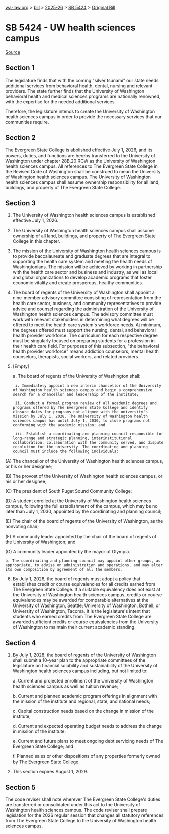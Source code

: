 [wa-law.org](/) > [bill](/bill/) > [2025-26](/bill/2025-26/) > [SB 5424](/bill/2025-26/sb/5424/) > [Original Bill](/bill/2025-26/sb/5424/1/)

# SB 5424 - UW health sciences campus

[Source](http://lawfilesext.leg.wa.gov/biennium/2025-26/Pdf/Bills/Senate%20Bills/5424.pdf)

## Section 1
The legislature finds that with the coming "silver tsunami" our state needs additional services from behavioral health, dental, nursing and relevant providers. The state further finds that the University of Washington behavioral health and medical sciences programs are nationally renowned, with the expertise for the needed additional services.

Therefore, the legislature intends to create the University of Washington health sciences campus in order to provide the necessary services that our communities require.

## Section 2
The Evergreen State College is abolished effective July 1, 2026, and its powers, duties, and functions are hereby transferred to the University of Washington under chapter 28B.20 RCW as the University of Washington health sciences campus. All references to The Evergreen State College in the Revised Code of Washington shall be construed to mean the University of Washington health sciences campus. The University of Washington health sciences campus shall assume ownership responsibility for all land, buildings, and property of The Evergreen State College.

## Section 3
1. The University of Washington health sciences campus is established effective July 1, 2026.

2. The University of Washington health sciences campus shall assume ownership of all land, buildings, and property of The Evergreen State College in this chapter.

3. The mission of the University of Washington health sciences campus is to provide baccalaureate and graduate degrees that are integral to supporting the health care system and meeting the health needs of Washingtonians. The mission will be achieved by working in partnership with the health care sector and business and industry, as well as local and global organizations to develop academic programs that foster economic vitality and create prosperous, healthy communities.

4. The board of regents of the University of Washington shall appoint a nine-member advisory committee consisting of representation from the health care sector, business, and community representatives to provide advice and counsel regarding the administration of the University of Washington health sciences campus. The advisory committee must work with relevant stakeholders in determining what degrees will be offered to meet the health care system's workforce needs. At minimum, the degrees offered must support the nursing, dental, and behavioral health provider workforce. The curriculum for each respective degree must be singularly focused on preparing students for a profession in their health care field. For purposes of this subsection, "the behavioral health provider workforce" means addiction counselors, mental health counselors, therapists, social workers, and related providers.

5. [Empty]

    a. The board of regents of the University of Washington shall:

        i. Immediately appoint a new interim chancellor of the University of Washington health sciences campus and begin a comprehensive search for a chancellor and leadership of the institute;

        ii. Conduct a formal program review of all academic degrees and programs offered by The Evergreen State College and identify closure dates for programs not aligned with the university's mission by July 1, 2028. The University of Washington health sciences campus has until July 1, 2030, to close programs not conforming with the academic mission; and

        iii. Establish a coordinating and planning council responsible for long-range and strategic planning, interinstitutional collaboration, collaboration with the community served, and dispute resolution for the university. The coordinating and planning council must include the following individuals:

(A) The chancellor of the University of Washington health sciences campus, or his or her designee;

(B) The provost of the University of Washington health sciences campus, or his or her designee;

(C) The president of South Puget Sound Community College;

(D) A student enrolled at the University of Washington health sciences campus, following the full establishment of the campus, which may be no later than July 1, 2030, appointed by the coordinating and planning council;

(E) The chair of the board of regents of the University of Washington, as the nonvoting chair;

(F) A community leader appointed by the chair of the board of regents of the University of Washington; and

(G) A community leader appointed by the mayor of Olympia.

    b. The coordinating and planning council may appoint other groups, as appropriate, to advise on administration and operations, and may alter its own composition by agreement of all the members.

6. By July 1, 2026, the board of regents must adopt a policy that establishes credit or course equivalencies for all credits earned from The Evergreen State College. If a suitable equivalency does not exist at the University of Washington health sciences campus, credits or course equivalencies may be awarded for comparable alternatives at the University of Washington, Seattle; University of Washington, Bothell; or University of Washington, Tacoma. It is the legislature's intent that students who earned credits from The Evergreen State College are awarded sufficient credits or course equivalencies from the University of Washington to maintain their current academic standing.

## Section 4
1. By July 1, 2028, the board of regents of the University of Washington shall submit a 10-year plan to the appropriate committees of the legislature on financial solubility and sustainability of the University of Washington health sciences campus including, but not limited to:

    a. Current and projected enrollment of the University of Washington health sciences campus as well as tuition revenue;

    b. Current and planned academic program offerings in alignment with the mission of the institute and regional, state, and national needs;

    c. Capital construction needs based on the change in mission of the institute;

    d. Current and expected operating budget needs to address the change in mission of the institute;

    e. Current and future plans to meet ongoing debt servicing needs of The Evergreen State College; and

    f. Planned sales or other dispositions of any properties formerly owned by The Evergreen State College.

2. This section expires August 1, 2029.

## Section 5
The code reviser shall note wherever The Evergreen State College's duties are transferred or consolidated under this act to the University of Washington health sciences campus. The code reviser shall prepare legislation for the 2026 regular session that changes all statutory references from The Evergreen State College to the University of Washington health sciences campus.

